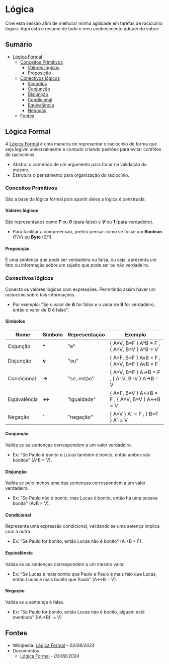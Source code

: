 # Lógica

Criei esta sessão afim de melhorar minha agilidade em tarefas de raciocínio lógico. Aqui está o resumo de todo o meu conhecimento adquerido sobre:

## Sumário

- [Lógica Formal](#lógica-formal)
  - [Conceitos Primitivos](#conceitos-primitivos)
    - [Valores lógicos](#valores-lógicos)
    - [Preposição](#preposição)
  - [Conectivos lógicos](#conectivos-lógicos)
    - [Símbolos](#símbolos)
    - [Conjunção](#conjunção)
    - [Disjunção](#disjunção)
    - [Condicional](#condicional)
    - [Equivalência](#equivalência)
    - [Negação](#negação)
  - [Fontes](#fontes)

## Lógica Formal

A [Lógica Formal](https://en.wikipedia.org/wiki/Formal_logic) é uma maneira de representar o raciocínio de forma que seja legível universalmente e contudo criando padrões para evitar conflitos de raciocínios.

- Abstraí o conteúdo de um argumento para focar na validação do mesmo.
- Estrutura o pensamento para organização do raciocínio.

### Conceitos Primitivos

São a base da lógica formal pois apartir deles a lógica é construída.

#### Valores lógicos

São representados como **_F_** ou **_0_** (para falso) e **_V_** ou **_1_** (para verdadeiro).

- Para facilitar a compreensão, prefiro pensar como se fosse um **Boolean** (F/V) ou **Byte** (0/1).

#### Preposição

É uma sentença que pode ser verdadeira ou falsa, ou seja, apresenta um fato ou informação sobre um sujeito que pode ser ou não verdadeira.

### Conectivos lógicos

Conecta os valores lógicos com expressões. Permitindo assim haver um raciocínio sobre tais informações.

- Por exemplo: "Se o valor de **A** for falso e o valor de **B** for verdadeiro, então o valor de **C** é falso".

#### Símbolos

| Nome         | Símbolo | Representação | Exemplo                                     |
| ------------ | ------- | ------------- | ------------------------------------------- |
| Cojunção     | **^**   | "e"           | { A=V, B=F } A^B = F , { A=V, B=V } A^B = V |
| Disjunção    | **v**   | "ou"          | { A=F, B=F } AvB = F , { A=V, B=F } AvB = F |
| Condicional  | **→**   | "se, então"   | { A=V, B=F } A→B = F , { A=V, B=V } A→B = V |
| Equivalência | **↔**   | "igualdade"   | { A=F, B=V } A↔B = F , { A=V, B=V } A↔B = V |
| Negação      | **´**   | "negação"     | { A=V } A´ = F , { B=F } A´ = V             |

#### Conjunção

Valida se as sentenças correspondem a um valor verdadeiro.

- Ex: "Se Paulo é bonito e Lucas também é bonito, então ambos são bonitos" (A^B = V).

#### Disjunção

Valida se pelo menos uma das sentenças correspondem a um valor verdadeiro.

- Ex: "Se Paulo não é bonito, mas Lucas é bonito, então há uma pessoa bonita" (AvB = V).

#### Condicional

Representa uma expressão condicional, validando se uma setença implica com a outra.

- Ex: "Se Paulo for bonito, então Lucas não é bonito" (A→B = F).

#### Equivalência

Valida se as sentenças correspondem a um mesmo valor.

- Ex: "Se Lucas é mais bonito que Paulo e Paulo é mais feio que Lucas, então Lucas é mais bonito que Paulo" (A↔B = V).

#### Negação

Valida se a sentença é false.

- Ex: "Se Paulo for bonito, então Lucas não é bonito, alguem está mentindo" ((A→B)´ = V)

## Fontes

- Wikipedia: [Lógica Formal](https://en.wikipedia.org/wiki/Formal_logic) - _03/08/2024_
- Documentos
  - [Lógica Formal](https://pt.slideshare.net/slideshow/01-logica-formal/34077255) - _03/08/2024_
